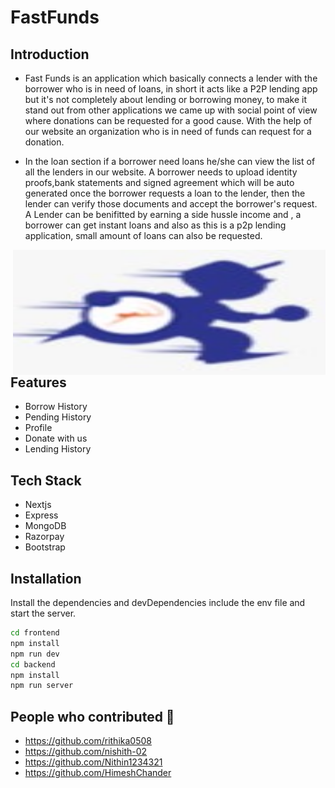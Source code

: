 # FastFunds



## Introduction


- Fast Funds is an application which basically connects a lender with the borrower who is in need of loans, in short it acts 
like a P2P lending app but it's not completely about lending or borrowing money, to make it stand out from other applications 
we came up with social point of view where donations can be requested for a good cause. With the help of our website an organization who is in need of funds can request for a donation. 
    
- In the loan section if a borrower need loans he/she can view the list of all the lenders in our website.
A borrower needs to upload identity proofs,bank statements and signed agreement which will be auto generated once 
the borrower requests a loan to the lender, then the lender can verify those documents and accept the borrower's request.
A Lender can be benifitted by earning a side hussle income and , a borrower can get instant loans 
and also as this is a p2p lending application, small amount of loans can also be requested.

<img align="right" width="500" height="200" title="ParkCapsule" src="https://github.com/nishith-02/FastFunds/blob/main/fastfunds_frontend/public/logo.jpeg"/>

## Features

- Borrow History
- Pending History
- Profile
- Donate with us
- Lending History

## Tech Stack

- Nextjs
- Express
- MongoDB
- Razorpay
- Bootstrap



## Installation

Install the dependencies and devDependencies include the env file and start the server.

```sh
cd frontend
npm install
npm run dev
cd backend
npm install
npm run server
```

## People who contributed 🤝

- https://github.com/rithika0508
- https://github.com/nishith-02
- https://github.com/Nithin1234321
- https://github.com/HimeshChander
